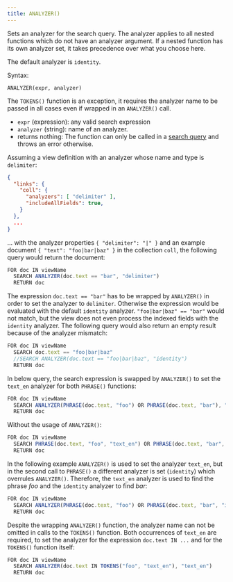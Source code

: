 ```yaml
---
title: ANALYZER()
---
```


Sets an analyzer for the search query. The analyzer applies to all nested functions which do not have an analyzer argument. If a nested function has its own analyzer set, it takes precedence over what you choose here.

The default analyzer is `identity`.

Syntax:

`ANALYZER(expr, analyzer)`

The `TOKENS()` function is an exception, it requires the analyzer name to be passed in all cases even if wrapped in an `ANALYZER()` call.

- `expr` (expression): any valid search expression
- `analyzer` (string): name of an analyzer.
- returns nothing: The function can only be called in a [search query](../../queries/index.md) and throws an error otherwise.

Assuming a view definition with an analyzer whose name and type is `delimiter`:

```json
{
  "links": {
    "coll": {
      "analyzers": [ "delimiter" ],
      "includeAllFields": true,
    }
  },
  ...
}
```

… with the analyzer properties `{ "delimiter": "|" }` and an example document `{ "text": "foo|bar|baz" }` in the collection `coll`, the following query would return the document:

```js
FOR doc IN viewName
  SEARCH ANALYZER(doc.text == "bar", "delimiter")
  RETURN doc
```

The expression `doc.text == "bar"` has to be wrapped by `ANALYZER()` in order to set the analyzer to `delimiter`. Otherwise the expression would be evaluated with the default `identity` analyzer. `"foo|bar|baz" == "bar"` would not match, but the view does not even process the indexed fields with the `identity` analyzer. The following query would also return an empty result because of the analyzer mismatch:

```js
FOR doc IN viewName
  SEARCH doc.text == "foo|bar|baz"
  //SEARCH ANALYZER(doc.text == "foo|bar|baz", "identity")
  RETURN doc
```

In below query, the search expression is swapped by `ANALYZER()` to set the `text_en` analyzer for both `PHRASE()` functions:

```js
FOR doc IN viewName
  SEARCH ANALYZER(PHRASE(doc.text, "foo") OR PHRASE(doc.text, "bar"), "text_en")
  RETURN doc
```

Without the usage of `ANALYZER()`:

```js
FOR doc IN viewName
  SEARCH PHRASE(doc.text, "foo", "text_en") OR PHRASE(doc.text, "bar", "text_en")
  RETURN doc
```

In the following example `ANALYZER()` is used to set the analyzer `text_en`, but in the second call to `PHRASE()` a different analyzer is set (`identity`) which overrules `ANALYZER()`. Therefore, the `text_en` analyzer is used to find the phrase _foo_ and the `identity` analyzer to find _bar_:

```js
FOR doc IN viewName
  SEARCH ANALYZER(PHRASE(doc.text, "foo") OR PHRASE(doc.text, "bar", "identity"), "text_en")
  RETURN doc
```

Despite the wrapping `ANALYZER()` function, the analyzer name can not be omitted in calls to the `TOKENS()` function. Both occurrences of `text_en` are required, to set the analyzer for the expression `doc.text IN ...` and for the `TOKENS()` function itself:

```js
FOR doc IN viewName
  SEARCH ANALYZER(doc.text IN TOKENS("foo", "text_en"), "text_en")
  RETURN doc
```
